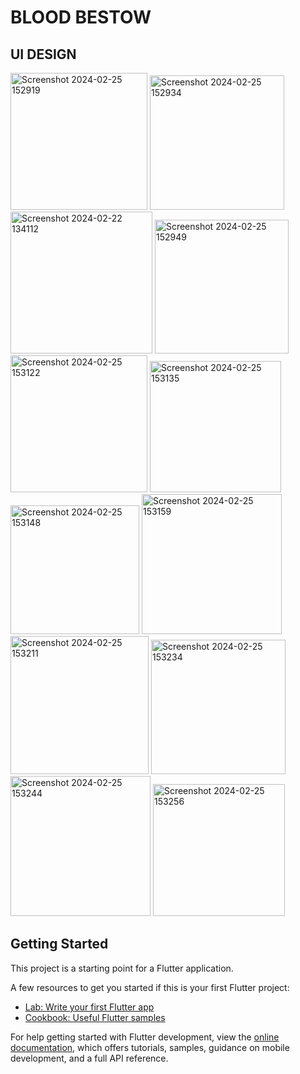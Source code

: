 # BLOOD BESTOW






## UI DESIGN
<img width="219" alt="Screenshot 2024-02-25 152919" src="https://github.com/intilavanya/blood1/assets/142288117/bd4c1dde-d61d-4c4f-a1b2-99dad428274c">


<img width="215" alt="Screenshot 2024-02-25 152934" src="https://github.com/intilavanya/blood1/assets/142288117/55ce3cb8-a872-43f3-bdf7-de1a0eacb261">
<img width="227" alt="Screenshot 2024-02-22 134112" src="https://github.com/intilavanya/blood1/assets/142288117/d09a6dbb-fa56-4a0c-a890-968687773995">


<img width="214" alt="Screenshot 2024-02-25 152949" src="https://github.com/intilavanya/blood1/assets/142288117/9d8ae38b-ab44-46b4-8ac3-ef5978b4bdcf">

<img width="219" alt="Screenshot 2024-02-25 153122" src="https://github.com/intilavanya/blood1/assets/142288117/fa39431a-b558-4e8e-aa6c-75def57f06f1">
<img width="210" alt="Screenshot 2024-02-25 153135" src="https://github.com/intilavanya/blood1/assets/142288117/8b79f147-6b55-41dc-8917-df8e98c787a3">


<img width="206" alt="Screenshot 2024-02-25 153148" src="https://github.com/intilavanya/blood1/assets/142288117/ea0903cd-d6c7-4e01-9deb-65fae9d37fac">
<img width="224" alt="Screenshot 2024-02-25 153159" src="https://github.com/intilavanya/blood1/assets/142288117/c61c6a73-5422-46d5-982d-23831341517b">
<img width="221" alt="Screenshot 2024-02-25 153211" src="https://github.com/intilavanya/blood1/assets/142288117/fc22d098-a9df-446d-989c-c53115d390f3">

<img width="215" alt="Screenshot 2024-02-25 153234" src="https://github.com/intilavanya/blood1/assets/142288117/68aa7093-ece5-4ebf-bb60-085ab31ffad6">

<img width="224" alt="Screenshot 2024-02-25 153244" src="https://github.com/intilavanya/blood1/assets/142288117/fbc7ee3f-e8a0-45c5-b3c8-9763dc03c664">
<img width="211" alt="Screenshot 2024-02-25 153256" src="https://github.com/intilavanya/blood1/assets/142288117/1694823d-4bbf-48f4-89f2-0f5770ec8064">


## Getting Started
This project is a starting point for a Flutter application.

A few resources to get you started if this is your first Flutter project:

- [Lab: Write your first Flutter app](https://docs.flutter.dev/get-started/codelab)
- [Cookbook: Useful Flutter samples](https://docs.flutter.dev/cookbook)

For help getting started with Flutter development, view the
[online documentation](https://docs.flutter.dev/), which offers tutorials,
samples, guidance on mobile development, and a full API reference.

